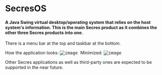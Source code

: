 # SecresOS
#### A Java Swing virtual desktop/operating system that relies on the host system's information. This is the main Secres product as it combines the other three Secres products into one.

There is a menu bar at the top and taskbar at the bottom.

How the application looks:
<kbd>
    ![image](https://user-images.githubusercontent.com/64337291/116481805-cadc4400-a838-11eb-90ca-1d39a194af99.png)
</kbd>
Minimized:
<kbd>
    ![image](https://user-images.githubusercontent.com/64337291/116482023-2e667180-a839-11eb-9107-14591066c227.png)
</kbd>

Other Secres applications as well as third-party ones are expected to be supported in the near future.
